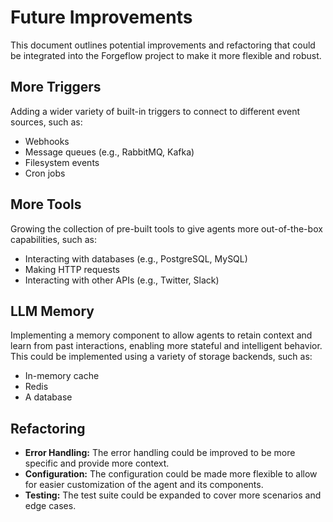 # Future Improvements

This document outlines potential improvements and refactoring that could be integrated into the Forgeflow project to make it more flexible and robust.

## More Triggers

Adding a wider variety of built-in triggers to connect to different event sources, such as:

*   Webhooks
*   Message queues (e.g., RabbitMQ, Kafka)
*   Filesystem events
*   Cron jobs

## More Tools

Growing the collection of pre-built tools to give agents more out-of-the-box capabilities, such as:

*   Interacting with databases (e.g., PostgreSQL, MySQL)
*   Making HTTP requests
*   Interacting with other APIs (e.g., Twitter, Slack)

## LLM Memory

Implementing a memory component to allow agents to retain context and learn from past interactions, enabling more stateful and intelligent behavior. This could be implemented using a variety of storage backends, such as:

*   In-memory cache
*   Redis
*   A database

## Refactoring

*   **Error Handling:** The error handling could be improved to be more specific and provide more context.
*   **Configuration:** The configuration could be made more flexible to allow for easier customization of the agent and its components.
*   **Testing:** The test suite could be expanded to cover more scenarios and edge cases.
